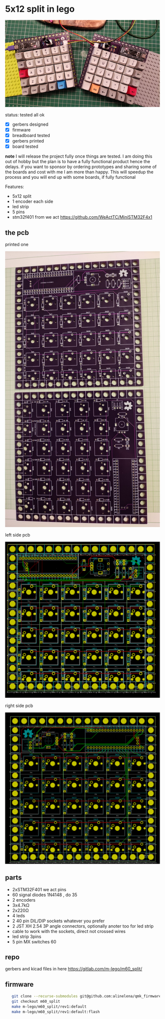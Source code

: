 5x12 split in lego
==================

  ![M60 split 5x12](pics/5x12s/m60_split.png)

status:  tested all ok

* [x] gerbers designed
* [x] firmware
* [x] breadboard tested
* [x] gerbers printed
* [x] board tested

**note** I will release the project fully once things are tested. I am doing this out of hobby but the plan is to have a fully functional
product hence the delays. if you want to sponsor by ordering prototypes and sharing some of the boards and cost with me I am more
than happy. This will speedup the process and you will end up with some boards, if fully functional

Features:

* 5x12 split
* 1 encoder each side
* led strip
* 5 pins
* stm32f401 from we act https://github.com/WeActTC/MiniSTM32F4x1


the pcb
-------

printed one

  ![M60 split 5x12 left/right pcb](pics/5x12s/m60_split_pcb.png)

left side pcb

  ![M60 split 5x12 left pcb](pics/5x12s/m60-left.png)

right side pcb

  ![M60 split 5x12 left right](pics/5x12s/m60-right.png)

parts
----

* 2xSTM32F401 we act pins
* 60 signal diodes 1N4148 , do 35
* 2 encoders
* 3x4.7kΩ
* 2x220Ω
* 4 leds
* 2 40 pin DIL/DIP sockets whatever you prefer
* 2 JST XH 2.54 3P angle connectors, optionally anoter too for led strip
* cable to work with the sockets, direct not crossed wires
* led strip 3pins
* 5 pin MX switches 60


repo
----

gerbers and kicad files in here  https://gitlab.com/m-lego/m60_split/

firmware
--------

```bash
   git clone --recurse-submodules git@github.com:alinelena/qmk_firmware.git
   git checkout m60_split
   make m-lego/m60_split/rev1:default
   make m-lego/m60_split/rev1:default:flash

